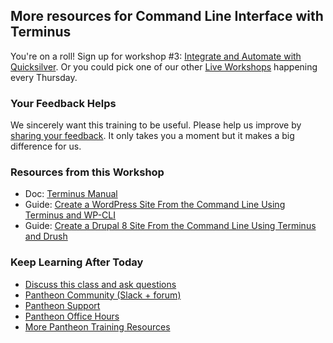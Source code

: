 ## More resources for Command Line Interface with Terminus 

You're on a roll! Sign up for workshop #3: [Integrate and Automate with Quicksilver](https://pantheon.io/live-workshops/integrate-and-automate-quicksilver). Or you could pick one of our other [Live Workshops](https://pantheon.io/live-workshops) happening every Thursday.

<Youtube src="vMNPa89xIv4" title="Command Line Interface with Terminus" start="16" />

### Your Feedback Helps

We sincerely want this training to be useful. Please help us improve by [sharing your feedback](https://www.getfeedback.com/r/FHnfj1n8?gf_q[8821859]=17495038). It only takes you a moment but it makes a big difference for us.

### Resources from this Workshop

- Doc: [Terminus Manual](/terminus)
- Guide: [Create a WordPress Site From the Command Line Using Terminus and WP-CLI](/guides/wordpress-commandline)
- Guide: [Create a Drupal 8 Site From the Command Line Using Terminus and Drush](/guides/drupal8-commandline)

### Keep Learning After Today

- [Discuss this class and ask questions](https://discuss.pantheon.io/c/pantheon-training/command-line-interface-terminus/53)
- [Pantheon Community (Slack + forum)](/pantheon-community)
- [Pantheon Support](/support)
- [Pantheon Office Hours](https://pantheon.io/agencies/office-hours)
- [More Pantheon Training Resources](https://pantheon.io/learn-pantheon)
